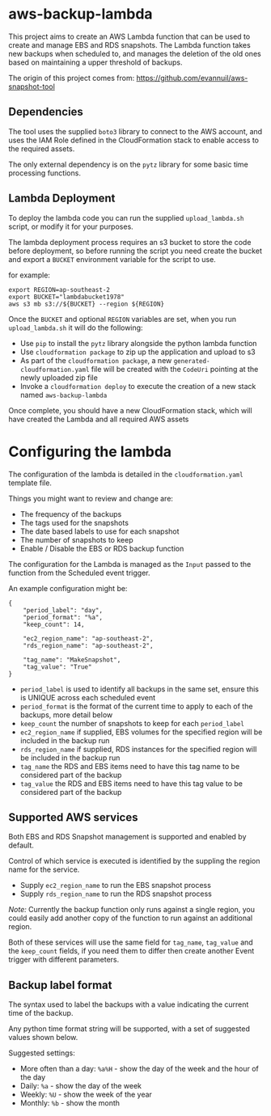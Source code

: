 aws-backup-lambda
=================

This project aims to create an AWS Lambda function that can be used to create and manage EBS and RDS snapshots.  The Lambda function takes new backups when scheduled to, and manages the deletion of the old ones based on maintaining a upper threshold of backups.

The origin of this project comes from: https://github.com/evannuil/aws-snapshot-tool

## Dependencies

The tool uses the supplied `boto3` library to connect to the AWS account, and uses the IAM Role defined in the CloudFormation stack to enable access to the required assets.

The only external dependency is on the `pytz` library for some basic time processing functions.

## Lambda Deployment

To deploy the lambda code you can run the supplied `upload_lambda.sh` script, or modify it for your purposes.

The lambda deployment process requires an s3 bucket to store the code before deployment, so before running the script you need create the bucket and export a `BUCKET` environment variable for the script to use.

for example:

```
export REGION=ap-southeast-2
export BUCKET="lambdabucket1978"
aws s3 mb s3://${BUCKET} --region ${REGION}
```

Once the `BUCKET` and optional `REGION` variables are set, when you run `upload_lambda.sh` it will do the following:

* Use `pip` to install the `pytz` library alongside the python lambda function
* Use `cloudformation package` to zip up the application and upload to s3
* As part of the `cloudformation package`, a new `generated-cloudformation.yaml` file will be created with the `CodeUri` pointing at the newly uploaded zip file
* Invoke a `cloudformation deploy` to execute the creation of a new stack named `aws-backup-lambda`

Once complete, you should have a new CloudFormation stack, which will have created the Lambda and all required AWS assets

# Configuring the lambda

The configuration of the lambda is detailed in the `cloudformation.yaml` template file.  

Things you might want to review and change are:

* The frequency of the backups
* The tags used for the snapshots
* The date based labels to use for each snapshot
* The number of snapshots to keep
* Enable / Disable the EBS or RDS backup function

The configuration for the Lambda is managed as the `Input` passed to the function from the Scheduled event trigger.

An example configuration might be:

```
{
    "period_label": "day",
    "period_format": "%a",
    "keep_count": 14,

    "ec2_region_name": "ap-southeast-2",
    "rds_region_name": "ap-southeast-2",

    "tag_name": "MakeSnapshot",
    "tag_value": "True"
}
```

* `period_label` is used to identify all backups in the same set, ensure this is UNIQUE across each scheduled event
* `period_format` is the format of the current time to apply to each of the backups, more detail below
* `keep_count` the number of snapshots to keep for each `period_label`
* `ec2_region_name` if supplied, EBS volumes for the specified region will be included in the backup run
* `rds_region_name` if supplied, RDS instances for the specified region will be included in the backup run
* `tag_name` the RDS and EBS items need to have this tag name to be considered part of the backup
* `tag_value` the RDS and EBS items need to have this tag value to be considered part of the backup


## Supported AWS services

Both EBS and RDS Snapshot management is supported and enabled by default.

Control of which service is executed is identified by the suppling the region name for the service.

 * Supply `ec2_region_name` to run the EBS snapshot process
 * Supply `rds_region_name` to run the RDS snapshot process

*Note:* Currently the backup function only runs against a single region, you could easily add another copy of the function to run against an additional region.

Both of these services will use the same field for `tag_name`, `tag_value` and the `keep_count` fields, if you need them to differ then create another Event trigger with different parameters.


## Backup label format

The syntax used to label the backups with a value indicating the current time of the backup.

Any python time format string will be supported, with a set of suggested values shown below.

Suggested settings:

 * More often than a day: `%a%H` - show the day of the week and the hour of the day
 * Daily: `%a` - show the day of the week
 * Weekly: `%U` - show the week of the year
 * Monthly: `%b` - show the month
